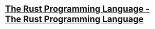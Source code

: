 # [The Rust Programming Language - The Rust Programming Language](https://doc.rust-lang.org/book/title-page.html)
